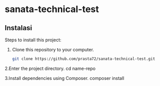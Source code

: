 # sanata-technical-test

## Instalasi

Steps to install this project:

1. Clone this repository to your computer.
   ```bash
   git clone https://github.com/prasta72/sanata-technical-test.git

2.Enter the project directory.
  cd name-repo

3.Install dependencies using Composer.
  composer install
